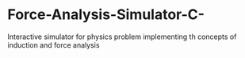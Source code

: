 # Force-Analysis-Simulator-C-
Interactive simulator for physics problem implementing th concepts of induction and force analysis
